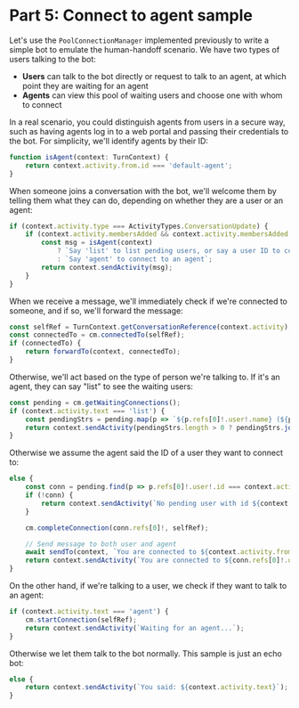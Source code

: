 # Part 5: Connect to agent sample

Let's use the `PoolConnectionManager` implemented previously to write a simple bot to emulate the human-handoff scenario. We have two types of users talking to the bot:
  - **Users** can talk to the bot directly or request to talk to an agent, at which point they are waiting for an agent
  - **Agents** can view this pool of waiting users and choose one with whom to connect

In a real scenario, you could distinguish agents from users in a secure way, such as having agents log in to a web portal and passing their credentials to the bot. For simplicity, we'll identify agents by their ID:

```ts
function isAgent(context: TurnContext) {
    return context.activity.from.id === 'default-agent';
}
```

When someone joins a conversation with the bot, we'll welcome them by telling them what they can do, depending on whether they are a user or an agent:

```ts
if (context.activity.type === ActivityTypes.ConversationUpdate) {
    if (context.activity.membersAdded && context.activity.membersAdded.some(m => m.id !== context.activity.recipient.id)) {
        const msg = isAgent(context)
            ? `Say 'list' to list pending users, or say a user ID to connect to`
            : `Say 'agent' to connect to an agent`;
        return context.sendActivity(msg);
    }
}
```

When we receive a message, we'll immediately check if we're connected to someone, and if so, we'll forward the message:

```ts
const selfRef = TurnContext.getConversationReference(context.activity);
const connectedTo = cm.connectedTo(selfRef);
if (connectedTo) {
    return forwardTo(context, connectedTo);
}
```

Otherwise, we'll act based on the type of person we're talking to. If it's an agent, they can say "list" to see the waiting users:

```ts
const pending = cm.getWaitingConnections();
if (context.activity.text === 'list') {
    const pendingStrs = pending.map(p => `${p.refs[0]!.user!.name} (${p.refs[0]!.user!.id})`);
    return context.sendActivity(pendingStrs.length > 0 ? pendingStrs.join('\n\n') : 'No users waiting');
}
```

Otherwise we assume the agent said the ID of a user they want to connect to:
```ts
else {
    const conn = pending.find(p => p.refs[0]!.user!.id === context.activity.text);
    if (!conn) {
        return context.sendActivity(`No pending user with id ${context.activity.text}`);
    }

    cm.completeConnection(conn.refs[0]!, selfRef);

    // Send message to both user and agent
    await sendTo(context, `You are connected to ${context.activity.from.name}`, conn.refs[0]!);
    return context.sendActivity(`You are connected to ${conn.refs[0]!.user!.name}`);
}
```

On the other hand, if we're talking to a user, we check if they want to talk to an agent:
```ts
if (context.activity.text === 'agent') {
    cm.startConnection(selfRef);
    return context.sendActivity(`Waiting for an agent...`);
}
```

Otherwise we let them talk to the bot normally. This sample is just an echo bot:
```ts
else {
    return context.sendActivity(`You said: ${context.activity.text}`);
}
```